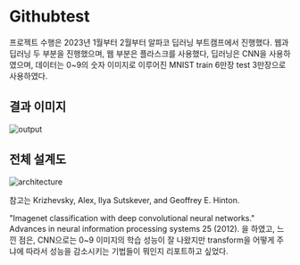 # Githubtest
 
프로젝트 수행은 2023년 1월부터 2월부터 알파코 딥러닝 부트캠프에서 진행했다. 
웹과 딥러닝 두 부분을 진행했으며, 웹 부분은 플라스크를 사용했다, 딥러닝은 CNN을 사용하였으며, 데이터는 0~9의 숫자 이미지로 이루어진 MNIST train 6만장 test 3만장으로 사용하였다. 


## 결과 이미지
![output](https://github.com/user-attachments/assets/bc546b2e-be6d-478b-a037-b2e49fc15d5e)


## 전체 설계도
![architecture](https://github.com/user-attachments/assets/ec670851-1d45-494d-b5f7-fa5d989c9301)


참고는 Krizhevsky, Alex, Ilya Sutskever, and Geoffrey E. Hinton. 

"Imagenet classification with deep convolutional neural networks." Advances in neural information processing systems 25 (2012). 을 하였고, 
느낀 점은, CNN으로는 0~9 이미지의 학습 성능이 잘 나왔지만 transform을 어떻게 주냐에 따라서 성능을 감소시키는 기법들이 뭐인지 리포트하고 싶었다.
